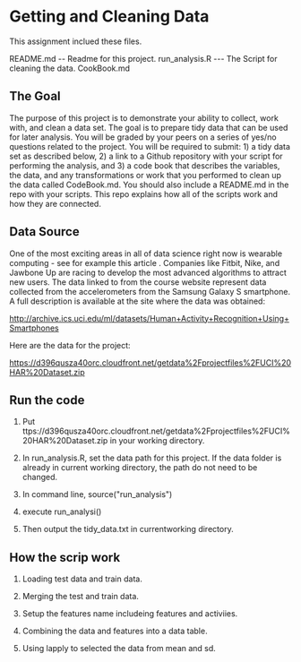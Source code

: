 # Getting and Cleaning Data

This assignment inclued these files.

README.md      --  Readme for this project. 
run_analysis.R --- The Script for cleaning the data.
CookBook.md


## The Goal 
The purpose of this project is to demonstrate your ability to collect, work with, and clean a data set. The goal is to prepare tidy data that can be used for later analysis. You will be graded by your peers on a series of yes/no questions related to the project. You will be required to submit: 1) a tidy data set as described below, 2) a link to a Github repository with your script for performing the analysis, and 3) a code book that describes the variables, the data, and any transformations or work that you performed to clean up the data called CodeBook.md. You should also include a README.md in the repo with your scripts. This repo explains how all of the scripts work and how they are connected.


## Data Source
One of the most exciting areas in all of data science right now is wearable computing - see for example this article . Companies like Fitbit, Nike, and Jawbone Up are racing to develop the most advanced algorithms to attract new users. The data linked to from the course website represent data collected from the accelerometers from the Samsung Galaxy S smartphone. A full description is available at the site where the data was obtained:

http://archive.ics.uci.edu/ml/datasets/Human+Activity+Recognition+Using+Smartphones

Here are the data for the project:

https://d396qusza40orc.cloudfront.net/getdata%2Fprojectfiles%2FUCI%20HAR%20Dataset.zip


## Run the code 

1. Put ttps://d396qusza40orc.cloudfront.net/getdata%2Fprojectfiles%2FUCI%20HAR%20Dataset.zip in your working directory.

2. In run_analysis.R, set the data path for this project. If the data folder is already in current working directory, the path do not need to be changed.

3. In command line, source("run_analysis")

4. execute run_analysi() 

5. Then output the tidy_data.txt in currentworking directory.

## How the scrip work

1. Loading test data and train data.

2. Merging the test and train data.

3. Setup the features name includeing features and activiies. 

4. Combining the data and features into a data table.

5. Using lapply to selected the data from mean and sd. 
